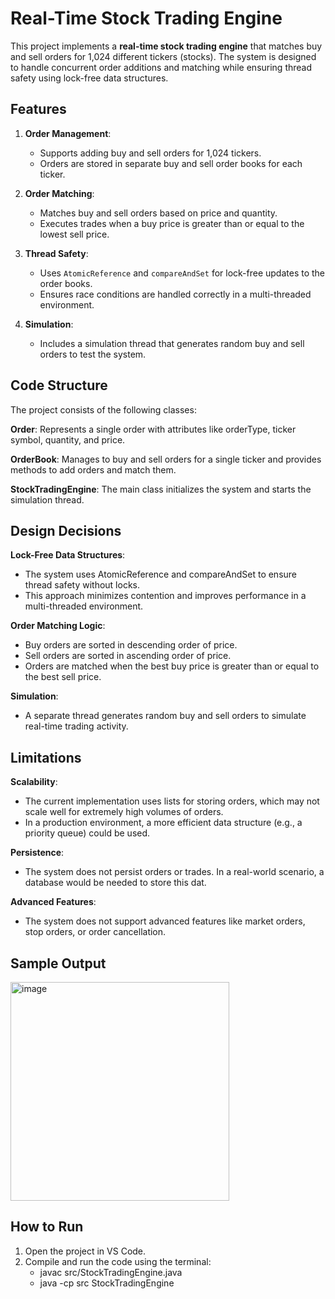 # Real-Time Stock Trading Engine

This project implements a **real-time stock trading engine** that matches buy and sell orders for 1,024 different tickers (stocks). The system is designed to handle concurrent order additions and matching while ensuring thread safety using lock-free data structures.

## Features

1. **Order Management**:
   - Supports adding buy and sell orders for 1,024 tickers.
   - Orders are stored in separate buy and sell order books for each ticker.

2. **Order Matching**:
   - Matches buy and sell orders based on price and quantity.
   - Executes trades when a buy price is greater than or equal to the lowest sell price.

3. **Thread Safety**:
   - Uses `AtomicReference` and `compareAndSet` for lock-free updates to the order books.
   - Ensures race conditions are handled correctly in a multi-threaded environment.

4. **Simulation**:
   - Includes a simulation thread that generates random buy and sell orders to test the system.

## Code Structure
The project consists of the following classes:

**Order**: Represents a single order with attributes like orderType, ticker symbol, quantity, and price.

**OrderBook**: Manages to buy and sell orders for a single ticker and provides methods to add orders and match them.

**StockTradingEngine**: The main class initializes the system and starts the simulation thread.

## Design Decisions
**Lock-Free Data Structures**:
- The system uses AtomicReference and compareAndSet to ensure thread safety without locks.
- This approach minimizes contention and improves performance in a multi-threaded environment.

**Order Matching Logic**:
- Buy orders are sorted in descending order of price.
- Sell orders are sorted in ascending order of price.
- Orders are matched when the best buy price is greater than or equal to the best sell price.

**Simulation**:
- A separate thread generates random buy and sell orders to simulate real-time trading activity.

## Limitations
**Scalability**:
- The current implementation uses lists for storing orders, which may not scale well for extremely high volumes of orders.
- In a production environment, a more efficient data structure (e.g., a priority queue) could be used.

**Persistence**:
- The system does not persist orders or trades. In a real-world scenario, a database would be needed to store this dat.

**Advanced Features**:
- The system does not support advanced features like market orders, stop orders, or order cancellation.

## Sample Output 

<img width="350" alt="image" src="https://github.com/user-attachments/assets/729df16f-3af4-4db2-81f8-9fdff575b421" />

## How to Run

1. Open the project in VS Code.
2. Compile and run the code using the terminal:
   - javac src/StockTradingEngine.java
   - java -cp src StockTradingEngine
